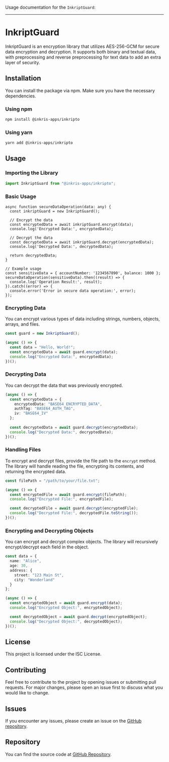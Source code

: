 
Usage documentation for the `InkriptGuard`:

---

# InkriptGuard

InkriptGuard is an encryption library that utilizes AES-256-GCM for secure data encryption and decryption. It supports both binary and textual data, with preprocessing and reverse preprocessing for text data to add an extra layer of security.

## Installation

You can install the package via npm. Make sure you have the necessary dependencies.

### Using npm

```sh
npm install @inkris-apps/inkripto
```

### Using yarn

```sh
yarn add @inkris-apps/inkripto
```

## Usage

### Importing the Library

```typescript
import InkriptGuard from "@inkris-apps/inkripto";
```

### Basic Usage
```
async function secureDataOperation(data: any) {
  const inkriptGuard = new InkriptGuard();

  // Encrypt the data
  const encryptedData = await inkriptGuard.encrypt(data);
  console.log('Encrypted Data:', encryptedData);

  // Decrypt the data
  const decryptedData = await inkriptGuard.decrypt(encryptedData);
  console.log('Decrypted Data:', decryptedData);

  return decryptedData;
}

// Example usage
const sensitiveData = { accountNumber: '1234567890', balance: 1000 };
secureDataOperation(sensitiveData).then((result) => {
  console.log('Operation Result:', result);
}).catch((error) => {
  console.error('Error in secure data operation:', error);
});

```

### Encrypting Data

You can encrypt various types of data including strings, numbers, objects, arrays, and files. 

```typescript
const guard = new InkriptGuard();

(async () => {
  const data = "Hello, World!";
  const encryptedData = await guard.encrypt(data);
  console.log("Encrypted Data:", encryptedData);
})();
```

### Decrypting Data

You can decrypt the data that was previously encrypted.

```typescript
(async () => {
  const encryptedData = {
    encryptedData: "BASE64_ENCRYPTED_DATA",
    authTag: "BASE64_AUTH_TAG",
    iv: "BASE64_IV"
  };
  
  const decryptedData = await guard.decrypt(encryptedData);
  console.log("Decrypted Data:", decryptedData);
})();
```

### Handling Files

To encrypt and decrypt files, provide the file path to the `encrypt` method. The library will handle reading the file, encrypting its contents, and returning the encrypted data.

```typescript
const filePath = "/path/to/your/file.txt";

(async () => {
  const encryptedFile = await guard.encrypt(filePath);
  console.log("Encrypted File:", encryptedFile);

  const decryptedFile = await guard.decrypt(encryptedFile);
  console.log("Decrypted File:", decryptedFile.toString());
})();
```

### Encrypting and Decrypting Objects

You can encrypt and decrypt complex objects. The library will recursively encrypt/decrypt each field in the object.

```typescript
const data = {
  name: "Alice",
  age: 30,
  address: {
    street: "123 Main St",
    city: "Wonderland"
  }
};

(async () => {
  const encryptedObject = await guard.encrypt(data);
  console.log("Encrypted Object:", encryptedObject);

  const decryptedObject = await guard.decrypt(encryptedObject);
  console.log("Decrypted Object:", decryptedObject);
})();
```

## License

This project is licensed under the ISC License.

## Contributing

Feel free to contribute to the project by opening issues or submitting pull requests. For major changes, please open an issue first to discuss what you would like to change.

## Issues

If you encounter any issues, please create an issue on the [GitHub repository](https://github.com/inkris-apps/inkriptGuard/issues).

## Repository

You can find the source code at [GitHub Repository](https://github.com/inkris-apps/inkriptGuard).
